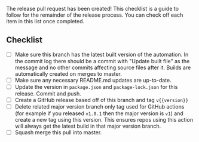 The release pull request has been created! This checklist is a guide to follow for the remainder of the release process. You can check off each item in this list once completed.

## Checklist

* [ ] Make sure this branch has the latest built version of the automation. In the commit log there should be a commit with "Update built file" as the message and no other commits affecting source files after it. Builds are automatically created on merges to master.
* [ ] Make sure any necessary README.md updates are up-to-date.
* [ ] Update the version in `package.json` and `package-lock.json` for this release. Commit and push.
* [ ] Create a GitHub release based off of this branch and tag `v{{version}}`
* [ ] Delete related major version branch only tag used for GitHub actions (for example if you released `v1.0.1` then the major version is `v1`) and create a new tag using this version. This ensures repos using this action will always get the latest build in that major version branch.
* [ ] Squash merge this pull into master.
